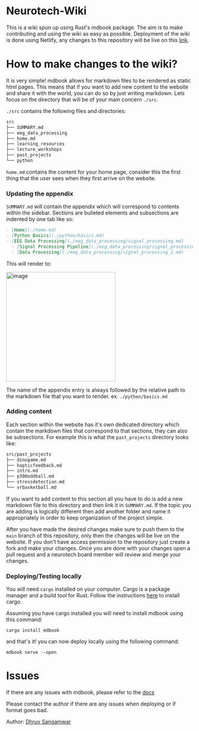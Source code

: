 # Neurotech-Wiki
This is a wiki spun up using Rust's mdbook package. The aim is to make contributing and using the wiki as easy as possible. Deployment of the wiki is done using Netlify, any changes to this repository will be live on this [link](https://neurotechwiki.netlify.app).

# How to make changes to the wiki?

It is very simple! mdbook allows for markdown files to be rendered as static html pages. This means that if you want to add new content to the website and share it with the world, you can do so by just writing markdown. Lets focus on the directory that will be of your main concern `./src`.

`./src` contains the following files and directories: 

```bash
src
├── SUMMARY.md
├── eeg_data_processing
├── home.md
├── learning_resources
├── lecture_workshops
├── past_projects
└── python
```

`home.md` contains the content for your home page, consider this the first thing that the user sees when they first arrive on the website. 

### Updating the appendix

`SUMMARY.md` will contain the appendix which will correspond to contents within the sidebar. Sections are bulleted elements and subsections are indented by one tab like so:

```markdown
- [Home](./home.md)
- [Python Basics](./python/basics.md)
- [EEG Data Processing](./eeg_data_processing/signal_processing.md)
  - [Signal Processing Pipeline](./eeg_data_processing/signal_processing_1.md)
  - [Data Processing](./eeg_data_processing/signal_processing_2.md)
```

This will render to:

<img width="295" alt="image" src="https://github.com/Neurotech-Davis/Neurotech-Wiki/assets/87293108/e3421dca-c52f-4503-8707-761b6dce4252">

The name of the appendix entry is always followed by the relative path to the markdown file that you want to render. ex. `./python/basics.md`

### Adding content

Each section within the website has it's own dedicated directory which contain the markdown files that correspond to that sections, they can also be subsections. For example this is what the `past_projects` directory looks like:

```bash
src/past_projects
├── dinogame.md
├── hapticfeedback.md
├── intro.md
├── p300oddball.md
├── stressdetection.md
└── vrbasketball.md
```

If you want to add content to this section all you have to do is add a new markdown file to this directory and then link it in `SUMMARY.md`. If the topic you are adding is logically different then add another folder and name it appropriately in order to keep organization of the project simple.

After you have made the desired changes make sure to push them to the `main` branch of this repository, only then the changes will be live on the website. If you don't have access permission to the repository just create a fork and make your changes. Once you are done with your changes open a pull request and a neurotech board member will review and merge your changes.

### Deploying/Testing locally

You will need `cargo` installed on your computer. Cargo is a package manager and a build tool for Rust. Follow the instructions [here](https://doc.rust-lang.org/cargo/getting-started/installation.html) to install cargo. 

Assuming you have cargo installed you will need to install mdbook using this command:
```
cargo install mdbook

```

and that's it! you can now deploy locally using the following command:

```
mdbook serve --open
```

# Issues
If there are any issues with mdbook, please refer to the [docs](https://rust-lang.github.io/mdBook/index.html)

Please contact the author if there are any issues when deploying or if format goes bad.

Author: [Dhruv Sangamwar](https://github.com/dhruvsangamwar)

